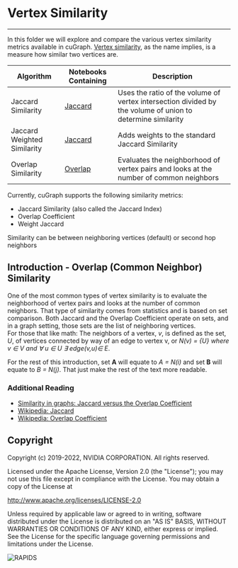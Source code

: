 # Vertex Similarity
----

In this folder we will explore and compare the various vertex similarity metrics available in cuGraph.  [Vertex similarity](https://en.wikipedia.org/wiki/Similarity_(network_science)), as the name implies, is a measure how similar two vertices are.  

|Algorithm          |Notebooks Containing                                                     |Description                                                  |
| --------------- | ------------------------------------------------------------ | ------------------------------------------------------------ |
|Jaccard Similarity  | [Jaccard](Jaccard-Similarity.ipynb)   | Uses the ratio of the volume of vertex intersection divided by the volume of union to determine similarity  |
|Jaccard Weighted Similarity  | [Jaccard](Jaccard-Similarity.ipynb)   | Adds weights to the standard Jaccard Similarity  |
|Overlap Similarity  | [Overlap](Overlap-Similarity.ipynb)               | Evaluates the neighborhood of vertex pairs and looks at the number of common neighbors|

Currently, cuGraph supports the following similarity metrics:
- Jaccard Similarity (also called the Jaccard Index)
- Overlap Coefficient
- Weight Jaccard

Similarity can be between neighboring vertices (default) or second hop neighbors

## Introduction - Overlap (Common Neighbor) Similarity

One of the most common types of vertex similarity is to evaluate the neighborhood of vertex pairs and looks at the number of common neighbors.  That type of similarity comes from statistics and is based on set comparison.  Both Jaccard and the Overlap Coefficient operate on sets, and in a graph setting, those sets are the list of neighboring vertices. <br>
For those that like math:  The neighbors of a vertex, _v_, is defined as the set, _U_, of vertices connected by way of an edge to vertex v, or _N(v) = {U} where v ∈ V and ∀ u ∈ U ∃ edge(v,u)∈ E_.

For the rest of this introduction, set __A__ will equate to _A = N(i)_ and set __B__ will equate to _B = N(j)_.  That just make the rest of the text more readable.

### Additional Reading
- [Similarity in graphs: Jaccard versus the Overlap Coefficient](https://medium.com/rapids-ai/similarity-in-graphs-jaccard-versus-the-overlap-coefficient-610e083b877d)
- [Wikipedia: Jaccard](https://en.wikipedia.org/wiki/Jaccard_index)
- [Wikipedia: Overlap Coefficient](https://en.wikipedia.org/wiki/Overlap_coefficient)

## Copyright

Copyright (c) 2019-2022, NVIDIA CORPORATION.  All rights reserved.

Licensed under the Apache License, Version 2.0 (the "License");  you may not use this file except in compliance with the License.  You may obtain a copy of the License at

http://www.apache.org/licenses/LICENSE-2.0 

Unless required by applicable law or agreed to in writing, software distributed under the License is distributed on an "AS IS" BASIS, WITHOUT WARRANTIES OR CONDITIONS OF ANY KIND, either express or implied.  See the License for the specific language governing permissions and limitations under the License.

![RAPIDS](../../img/rapids_logo.png)

